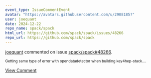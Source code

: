 ```yaml
---
event_type: IssueCommentEvent
avatar: "https://avatars.githubusercontent.com/u/2908185?"
user: joequant
date: 2024-12-22
repo_name: spack/spack
html_url: https://github.com/spack/spack/issues/48266
repo_url: https://github.com/spack/spack
---
```


<a href='https://github.com/joequant' target='_blank'>joequant</a> commented on issue <a href='https://github.com/spack/spack/issues/48266' target='_blank'>spack/spack#48266</a>.

<small>Getting same type of error with opendatadetector when building key4hep-stack....</small>

<a href='https://github.com/spack/spack/issues/48266' target='_blank'>View Comment</a>